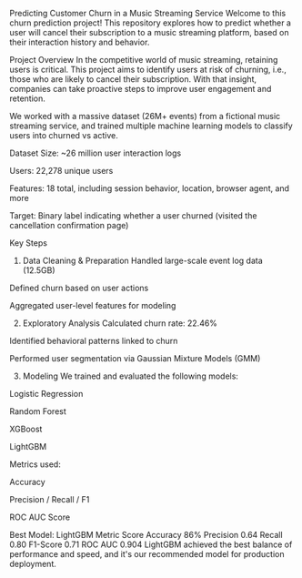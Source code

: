 Predicting Customer Churn in a Music Streaming Service
Welcome to this churn prediction project! This repository explores how to predict whether a user will cancel their subscription to a music streaming platform, based on their interaction history and behavior.

Project Overview
In the competitive world of music streaming, retaining users is critical. This project aims to identify users at risk of churning, i.e., those who are likely to cancel their subscription. With that insight, companies can take proactive steps to improve user engagement and retention.

We worked with a massive dataset (26M+ events) from a fictional music streaming service, and trained multiple machine learning models to classify users into churned vs active.

 Dataset
Size: ~26 million user interaction logs

Users: 22,278 unique users

Features: 18 total, including session behavior, location, browser agent, and more

Target: Binary label indicating whether a user churned (visited the cancellation confirmation page)

 Key Steps
1.  Data Cleaning & Preparation
Handled large-scale event log data (12.5GB)

Defined churn based on user actions

Aggregated user-level features for modeling

2.  Exploratory Analysis
Calculated churn rate: 22.46%

Identified behavioral patterns linked to churn

Performed user segmentation via Gaussian Mixture Models (GMM)

3.  Modeling
We trained and evaluated the following models:

Logistic Regression

Random Forest

XGBoost

LightGBM

Metrics used:

Accuracy

Precision / Recall / F1

ROC AUC Score

 Best Model: LightGBM
Metric	Score
Accuracy	86%
Precision	0.64
Recall	0.80
F1-Score	0.71
ROC AUC	0.904 
LightGBM achieved the best balance of performance and speed, and it's our recommended model for production deployment.
